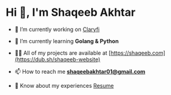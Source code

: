 <h1>Hi 👋, I'm Shaqeeb Akhtar</h1>

- 🔭 I’m currently working on [Claryfi](https://github.com/shaqeebakhtar/claryfi)

- 🌱 I’m currently learning **Golang & Python**

- 👨‍💻 All of my projects are available at [https://shaqeeb.com](https://dub.sh/shaqeeb-website)

- 📫 How to reach me **shaqeebakhtar01@gmail.com**

- 📄 Know about my experiences [Resume](https://dub.sh/shaqeeb-resume)
